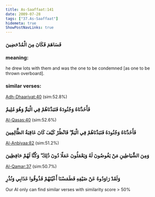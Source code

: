 ```yaml
---
title: As-Saaffaat:141
date: 2009-07-28
tags: ["37.As-Saaffaat"]
hidemeta: true 
ShowPostNavLinks: true 
---
```

### فَسَاهَمَ فَكَانَ مِنَ الْمُدْحَضِينَ
### meaning: 
he drew lots with them and was the one to be condemned [as one to be thrown overboard].
### similar verses: 

[Adh-Dhaariyat:40](/51/40) (sim:52.8%)

### فَأَخَذْنَاهُ وَجُنُودَهُ فَنَبَذْنَاهُمْ فِي الْيَمِّ وَهُوَ مُلِيمٌ

[Al-Qasas:40](/28/40) (sim:52.6%)

### فَأَخَذْنَاهُ وَجُنُودَهُ فَنَبَذْنَاهُمْ فِي الْيَمِّ ۖ فَانْظُرْ كَيْفَ كَانَ عَاقِبَةُ الظَّالِمِينَ

[Al-Anbiyaa:82](/21/82) (sim:51.2%)

### وَمِنَ الشَّيَاطِينِ مَنْ يَغُوصُونَ لَهُ وَيَعْمَلُونَ عَمَلًا دُونَ ذَٰلِكَ ۖ وَكُنَّا لَهُمْ حَافِظِينَ

[Al-Qamar:37](/54/37) (sim:50.7%)

### وَلَقَدْ رَاوَدُوهُ عَنْ ضَيْفِهِ فَطَمَسْنَا أَعْيُنَهُمْ فَذُوقُوا عَذَابِي وَنُذُرِ

Our AI only can find similar verses with similarity score > 50% 
